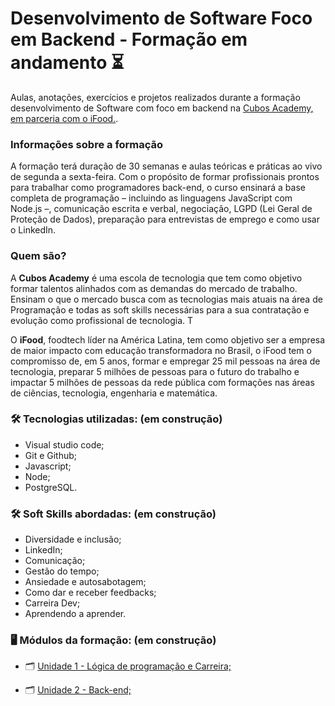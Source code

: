 # Desenvolvimento de Software Foco em Backend - Formação em andamento ⏳

Aulas, anotações, exercícios e projetos realizados durante a formação desenvolvimento de Software com foco em backend na [Cubos Academy, em parceria com o iFood.](https://www.cubos.academy/lp/1000bolsasifood#).

### Informações sobre a formação

A formação terá duração de 30 semanas e aulas teóricas e práticas ao vivo de segunda a sexta-feira. Com o propósito de formar profissionais prontos para trabalhar como programadores back-end, o curso ensinará a base completa de programação – incluindo as linguagens JavaScript com Node.js –, comunicação escrita e verbal, negociação, LGPD (Lei Geral de Proteção de Dados), preparação para entrevistas de emprego e como usar o LinkedIn.

### Quem são?

A **Cubos Academy** é uma escola de tecnologia que tem como objetivo formar talentos alinhados com as demandas do mercado de trabalho. Ensinam o que o mercado busca com as tecnologias mais atuais na área de Programação e todas as soft skills necessárias para a sua contratação e evolução como profissional de tecnologia. T

O **iFood**, foodtech líder na América Latina, tem como objetivo ser a empresa de maior impacto com educação transformadora no Brasil, o iFood tem o compromisso de, em 5 anos, formar e empregar 25 mil pessoas na área de tecnologia, preparar 5 milhões de pessoas para o futuro do trabalho e impactar 5 milhões de pessoas da rede pública com formações nas áreas de ciências, tecnologia, engenharia e matemática.

### 🛠️ Tecnologias utilizadas: (em construção)

- Visual studio code;
- Git e Github;
- Javascript;
- Node;
- PostgreSQL.

### 🛠️ Soft Skills abordadas: (em construção)

- Diversidade e inclusão;
- LinkedIn;
- Comunicação;
- Gestão do tempo;
- Ansiedade e autosabotagem;
- Como dar e receber feedbacks;
- Carreira Dev;
- Aprendendo a aprender.


### 🖥️ Módulos da formação: (em construção)

- 🗂️ [Unidade 1 - Lógica de programação e Carreira;](m1-logicaProgramacao/README.md)

- 🗂️ [Unidade 2 - Back-end;](m2-backEnd/README.md)


